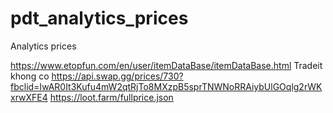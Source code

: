 # pdt_analytics_prices
Analytics prices

https://www.etopfun.com/en/user/itemDataBase/itemDataBase.html
Tradeit khong co
https://api.swap.gg/prices/730?fbclid=IwAR0It3Kufu4mW2qtRjTo8MXzpB5sprTNWNoRRAiybUlGOqlg2rWKxrwXFE4
https://loot.farm/fullprice.json
